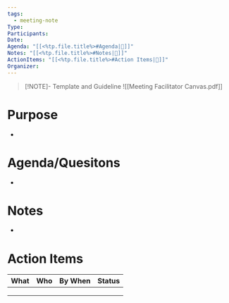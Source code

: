 ```yaml
---
tags:
  - meeting-note
Type: 
Participants: 
Date: 
Agenda: "[[<%tp.file.title%>#Agenda|📝]]"
Notes: "[[<%tp.file.title%>#Notes|📝]]"
ActionItems: "[[<%tp.file.title%>#Action Items|📝]]"
Organizer:
---
```

> [!NOTE]- Template and Guideline
> ![[Meeting Facilitator Canvas.pdf]]
# Purpose
- 
# Agenda/Quesitons
- 
# Notes
- 
# Action Items
| What | Who | By When | Status |
| ---- | ---- | ---- | ---- |
|  |  |  |  |
|  |  |  |  |
|  |  |  |  |
